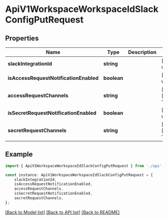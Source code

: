 # ApiV1WorkspaceWorkspaceIdSlackConfigPutRequest


## Properties

Name | Type | Description | Notes
------------ | ------------- | ------------- | -------------
**slackIntegrationId** | **string** |  | [default to undefined]
**isAccessRequestNotificationEnabled** | **boolean** |  | [default to undefined]
**accessRequestChannels** | **string** |  | [optional] [default to '']
**isSecretRequestNotificationEnabled** | **boolean** |  | [default to undefined]
**secretRequestChannels** | **string** |  | [optional] [default to '']

## Example

```typescript
import { ApiV1WorkspaceWorkspaceIdSlackConfigPutRequest } from './api';

const instance: ApiV1WorkspaceWorkspaceIdSlackConfigPutRequest = {
    slackIntegrationId,
    isAccessRequestNotificationEnabled,
    accessRequestChannels,
    isSecretRequestNotificationEnabled,
    secretRequestChannels,
};
```

[[Back to Model list]](../README.md#documentation-for-models) [[Back to API list]](../README.md#documentation-for-api-endpoints) [[Back to README]](../README.md)
